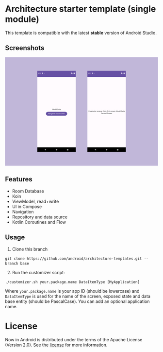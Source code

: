 Architecture starter template (single module)
==================

This template is compatible with the latest **stable** version of Android Studio.

## Screenshots
![Screenshot](https://raw.githubusercontent.com/LMedez/android-templates/main/screenshot_koin.png)

## Features

* Room Database
* Koin
* ViewModel, read+write
* UI in Compose
* Navigation
* Repository and data source
* Kotlin Coroutines and Flow

## Usage

1. Clone this branch

```
git clone https://github.com/android/architecture-templates.git --branch base
```

2. Run the customizer script:

```
./customizer.sh your.package.name DataItemType [MyApplication]
```

Where `your.package.name` is your app ID (should be lowercase) and `DataItemType` is used for the
name of the screen, exposed state and data base entity (should be PascalCase). You can add an optional application name.

# License

Now in Android is distributed under the terms of the Apache License (Version 2.0). See the
[license](LICENSE) for more information.

